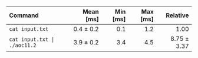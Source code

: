 | Command | Mean [ms] | Min [ms] | Max [ms] | Relative |
|:---|---:|---:|---:|---:|
| `cat input.txt` | 0.4 ± 0.2 | 0.1 | 1.2 | 1.00 |
| `cat input.txt \| ./aoc11.2` | 3.9 ± 0.2 | 3.4 | 4.5 | 8.75 ± 3.37 |
